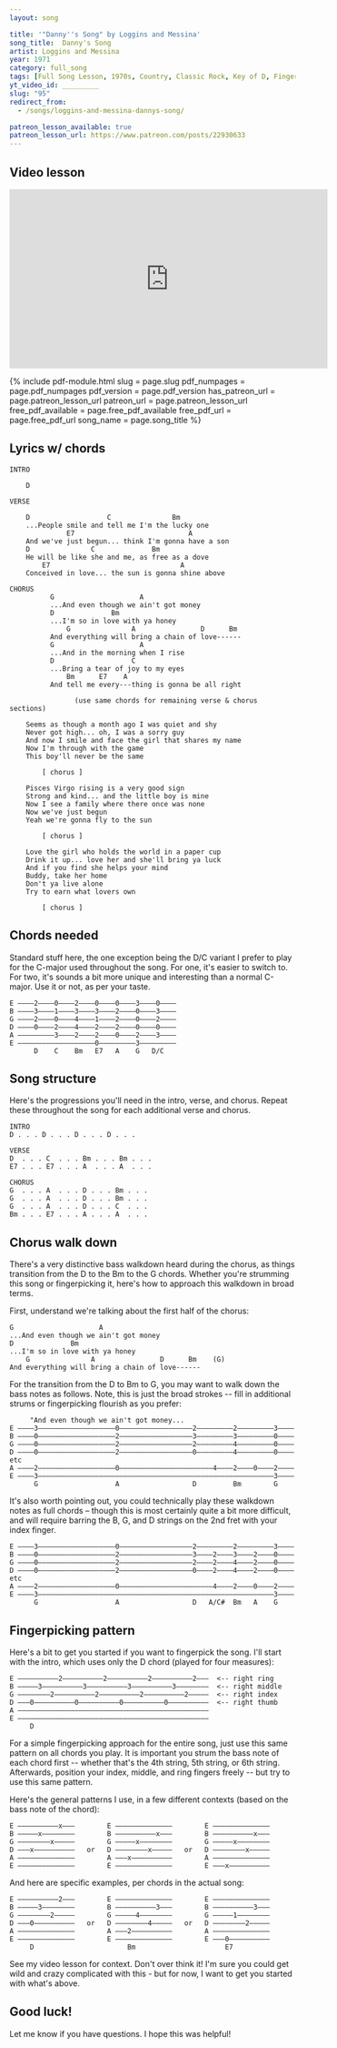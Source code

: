 ```yaml
---
layout: song

title: '"Danny''s Song" by Loggins and Messina'
song_title:  Danny's Song
artist: Loggins and Messina
year: 1971
category: full_song
tags: [Full Song Lesson, 1970s, Country, Classic Rock, Key of D, Fingerstyle]
yt_video_id: _________
slug: "95"
redirect_from:
  - /songs/loggins-and-messina-dannys-song/

patreon_lesson_available: true
patreon_lesson_url: https://www.patreon.com/posts/22930633
---
```


## Video lesson

<iframe width="560" height="315" src="https://www.youtube.com/embed/QWKt_jnwM4o?showinfo=0" frameborder="0" allowfullscreen></iframe>

{% include pdf-module.html slug = page.slug pdf_numpages = page.pdf_numpages pdf_version = page.pdf_version has_patreon_url = page.patreon_lesson_url patreon_url = page.patreon_lesson_url free_pdf_available = page.free_pdf_available free_pdf_url = page.free_pdf_url song_name = page.song_title %}

## Lyrics w/ chords

    INTRO

        D

    VERSE

        D                   C               Bm
        ...People smile and tell me I'm the lucky one
                  E7                            A
        And we've just begun... think I'm gonna have a son
        D               C              Bm              
        He will be like she and me, as free as a dove
            E7                                A
        Conceived in love... the sun is gonna shine above

    CHORUS
              G                     A
              ...And even though we ain't got money
              D              Bm
              ...I'm so in love with ya honey
                  G               A                D      Bm
              And everything will bring a chain of love------
              G                     A
              ...And in the morning when I rise
              D                   C
              ...Bring a tear of joy to my eyes
                  Bm      E7    A
              And tell me every---thing is gonna be all right

                    (use same chords for remaining verse & chorus sections)

        Seems as though a month ago I was quiet and shy
        Never got high... oh, I was a sorry guy
        And now I smile and face the girl that shares my name
        Now I'm through with the game
        This boy'll never be the same

            [ chorus ]

        Pisces Virgo rising is a very good sign
        Strong and kind... and the little boy is mine
        Now I see a family where there once was none
        Now we've just begun
        Yeah we're gonna fly to the sun

            [ chorus ]

        Love the girl who holds the world in a paper cup
        Drink it up... love her and she'll bring ya luck
        And if you find she helps your mind
        Buddy, take her home
        Don't ya live alone
        Try to earn what lovers own

            [ chorus ]


## Chords needed

Standard stuff here, the one exception being the D/C variant I prefer to play for the C-major used throughout the song. For one, it's easier to switch to. For two, it's sounds a bit more unique and interesting than a normal C-major. Use it or not, as per your taste.

    E ––––2––––0––––2––––0––––0––––3––––0––––
    B ––––3––––1––––3––––3––––2––––0––––3––––
    G ––––2––––0––––4––––1––––2––––0––––2––––
    D ––––0––––2––––4––––2––––2––––0––––0––––
    A –––––––––3––––2––––2––––0––––2––––3––––
    E –––––––––––––––––––0–––––––––3–––––––––
          D    C    Bm   E7   A    G   D/C

## Song structure

Here's the progressions you'll need in the intro, verse, and chorus. Repeat these throughout the song for each additional verse and chorus.

    INTRO
    D . . . D . . . D . . . D . . .

    VERSE
    D  . . . C  . . . Bm . . . Bm . . .
    E7 . . . E7 . . . A  . . . A  . . .

    CHORUS
    G  . . . A  . . . D . . . Bm . . .
    G  . . . A  . . . D . . . Bm . . .
    G  . . . A  . . . D . . . C  . . .
    Bm . . . E7 . . . A . . . A  . . .

## Chorus walk down

There's a very distinctive bass walkdown heard during the chorus, as things transition from the D to the Bm to the G chords. Whether you're strumming this song or fingerpicking it, here's how to approach this walkdown in broad terms.

First, understand we're talking about the first half of the chorus:

    G                     A
    ...And even though we ain't got money
    D              Bm
    ...I'm so in love with ya honey
        G               A                D      Bm    (G)
    And everything will bring a chain of love------

For the transition from the D to Bm to G, you may want to walk down the bass notes as follows. Note, this is just the broad strokes -- fill in additional strums or fingerpicking flourish as you prefer:

         "And even though we ain't got money...                     
    E ––––3–––––––––––––––––––0––––––––––––––––––2–––––––––2–––––––––3––––
    B ––––0–––––––––––––––––––2––––––––––––––––––3–––––––––3–––––––––0––––
    G ––––0–––––––––––––––––––2––––––––––––––––––2–––––––––4–––––––––0––––
    D ––––0–––––––––––––––––––2––––––––––––––––––0–––––––––4–––––––––0––––   etc
    A ––––2–––––––––––––––––––0–––––––––––––––––––––––4––––2––––0––––2––––
    E ––––3––––––––––––––––––––––––––––––––––––––––––––––––––––––––––3––––
          G                   A                  D         Bm        G

It's also worth pointing out, you could technically play these walkdown notes as full chords – though this is most certainly quite a bit more difficult, and will require barring the B, G, and D strings on the 2nd fret with your index finger.

    E ––––3–––––––––––––––––––0––––––––––––––––––2–––––––––2–––––––––3––––
    B ––––0–––––––––––––––––––2––––––––––––––––––3––––2––––3––––2––––0––––
    G ––––0–––––––––––––––––––2––––––––––––––––––2––––2––––4––––2––––0––––
    D ––––0–––––––––––––––––––2––––––––––––––––––0––––2––––4––––2––––0––––   etc
    A ––––2–––––––––––––––––––0–––––––––––––––––––––––4––––2––––0––––2––––
    E ––––3––––––––––––––––––––––––––––––––––––––––––––––––––––––––––3––––
          G                   A                  D   A/C#  Bm   A    G

## Fingerpicking pattern

Here's a bit to get you started if you want to fingerpick the song. I'll start with the intro, which uses only the D chord (played for four measures):

    E ––––––––––2––––––––––2––––––––––2––––––––––2–––  <-- right ring
    B –––––3––––––––––3––––––––––3––––––––––3––––––––  <-- right middle
    G ––––––––2––––––––––2––––––––––2––––––––––2–––––  <-- right index
    D –––0––––––––––0––––––––––0––––––––––0––––––––––  <-- right thumb
    A –––––––––––––––––––––––––––––––––––––––––––––––
    E –––––––––––––––––––––––––––––––––––––––––––––––
         D          

For a simple fingerpicking approach for the entire song, just use this same pattern on all chords you play. It is important you strum the bass note of each chord first -- whether that's the 4th string, 5th string, or 6th string. Afterwards, position your index, middle, and ring fingers freely -- but try to use this same pattern.

Here's the general patterns I use, in a few different contexts (based on the bass note of the chord):

    E ––––––––––x–––        E ––––––––––––––        E ––––––––––––––
    B –––––x––––––––        B ––––––––––x–––        B ––––––––––x–––
    G ––––––––x–––––        G –––––x––––––––        G –––––x––––––––
    D –––x––––––––––   or   D ––––––––x–––––   or   D ––––––––x–––––
    A ––––––––––––––        A –––x––––––––––        A ––––––––––––––
    E ––––––––––––––        E ––––––––––––––        E –––x––––––––––

And here are specific examples, per chords in the actual song:

    E ––––––––––2–––        E ––––––––––––––        E ––––––––––––––
    B –––––3––––––––        B ––––––––––3–––        B ––––––––––3–––
    G ––––––––2–––––        G –––––4––––––––        G –––––1––––––––
    D –––0––––––––––   or   D ––––––––4–––––   or   D ––––––––2–––––
    A ––––––––––––––        A –––2––––––––––        A ––––––––––––––
    E ––––––––––––––        E ––––––––––––––        E –––0––––––––––
         D                       Bm                      E7

See my video lesson for context. Don't over think it! I'm sure you could get wild and crazy complicated with this - but for now, I want to get you started with what's above.

## Good luck!

Let me know if you have questions. I hope this was helpful!

